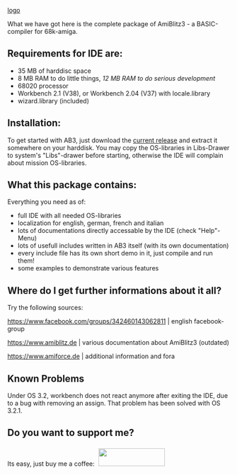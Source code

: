[logo](https://github.com/AmiBlitz/AmiBlitz3/assets/36992035/54dd4b8b-207d-4037-9d59-2e9cbac2588c)

What we have got here is the complete package of AmiBlitz3 - a BASIC-compiler for 68k-amiga.

## Requirements for IDE are:
- 35 MB of harddisc space
- 8 MB RAM to do little things, _12 MB RAM to do serious development_
- 68020 processor
- Workbench 2.1 (V38), or Workbench 2.04 (V37) with locale.library
- wizard.library (included)

## Installation:
To get started with AB3, just download the [current release](https://github.com/AmiBlitz/AmiBlitz3/releases/latest) and extract it somewhere on your harddisk.
You may copy the OS-libraries in Libs-Drawer to system's "Libs"-drawer before starting, otherwise the IDE will complain about mission OS-libraries.

## What this package contains:
Everything you need as of:
- full IDE with all needed OS-libraries
- localization for english, german, french and italian 
- lots of documentations directly accessable by the IDE (check "Help"-Menu)
- lots of usefull includes written in AB3 itself (with its own documentation)
- every include file has its own short demo in it, just compile and run them!
- some examples to demonstrate various features

## Where do I get further informations about it all?
Try the following sources:

https://www.facebook.com/groups/342460143062811 | english facebook-group

https://www.amiblitz.de                         | various documentation about AmiBlitz3 (outdated)

https://www.amiforce.de                         | additional information and fora


## Known Problems
Under OS 3.2, workbench does not react anymore after exiting the IDE, due to a bug with removing an assign.
That problem has been solved with OS 3.2.1.


## Do you want to support me?
Its easy, just buy me a coffee: [<img src="https://github.com/AmiBlitz/AmiBlitz3/assets/36992035/8f0985f2-4fab-47cb-a2f3-778cd51a8ec1" width=150 height=40 style="margin: 5px"/>](https://www.buymeacoffee.com/honitos)
